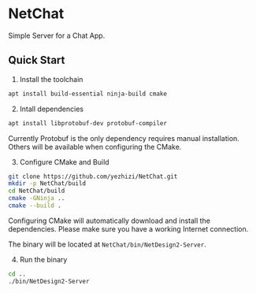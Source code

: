 # NetChat

Simple Server for a Chat App.

## Quick Start

1. Install the toolchain

```sh
apt install build-essential ninja-build cmake
```

2. Intall dependencies

```sh
apt install libprotobuf-dev protobuf-compiler
```

Currently Protobuf is the only dependency requires manual installation. Others will be available when configuring the CMake.  

3. Configure CMake and Build 

```sh
git clone https://github.com/yezhizi/NetChat.git
mkdir -p NetChat/build
cd NetChat/build
cmake -GNinja ..
cmake --build .
```

Configuring CMake will automatically download and install the dependencies. Please make sure you have a working Internet connection.

The binary will be located at `NetChat/bin/NetDesign2-Server`.

4. Run the binary

```sh
cd ..
./bin/NetDesign2-Server
```
